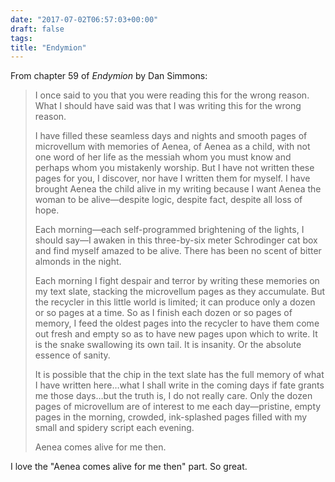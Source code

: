 ```yaml
---
date: "2017-07-02T06:57:03+00:00"
draft: false
tags: 
title: "Endymion"
---
```

From chapter 59 of *Endymion* by Dan Simmons:

>I once said to you that you were reading this for the wrong reason. What I should have said was that I was writing this for the wrong reason.
>
>I have filled these seamless days and nights and smooth pages of microvellum with memories of Aenea, of Aenea as a child, with not one word of her life as the messiah whom you must know and perhaps whom you mistakenly worship. But I have not written these pages for you, I discover, nor have I written them for myself. I have brought Aenea the child alive in my writing because I want Aenea the woman to be alive—despite logic, despite fact, despite all loss of hope.
>
>Each morning—each self-programmed brightening of the lights, I should say—I awaken in this three-by-six meter Schrodinger cat box and find myself amazed to be alive. There has been no scent of bitter almonds in the night.
>
>Each morning I fight despair and terror by writing these memories on my text slate, stacking the microvellum pages as they accumulate. But the recycler in this little world is limited; it can produce only a dozen or so pages at a time. So as I finish each dozen or so pages of memory, I feed the oldest pages into the recycler to have them come out fresh and empty so as to have new pages upon which to write. It is the snake swallowing its own tail. It is insanity. Or the absolute essence of sanity.
>
>It is possible that the chip in the text slate has the full memory of what I have written here…what I shall write in the coming days if fate grants me those days…but the truth is, I do not really care. Only the dozen pages of microvellum are of interest to me each day—pristine, empty pages in the morning, crowded, ink-splashed pages filled with my small and spidery script each evening.
>
>Aenea comes alive for me then.

I love the "Aenea comes alive for me then" part. So great.